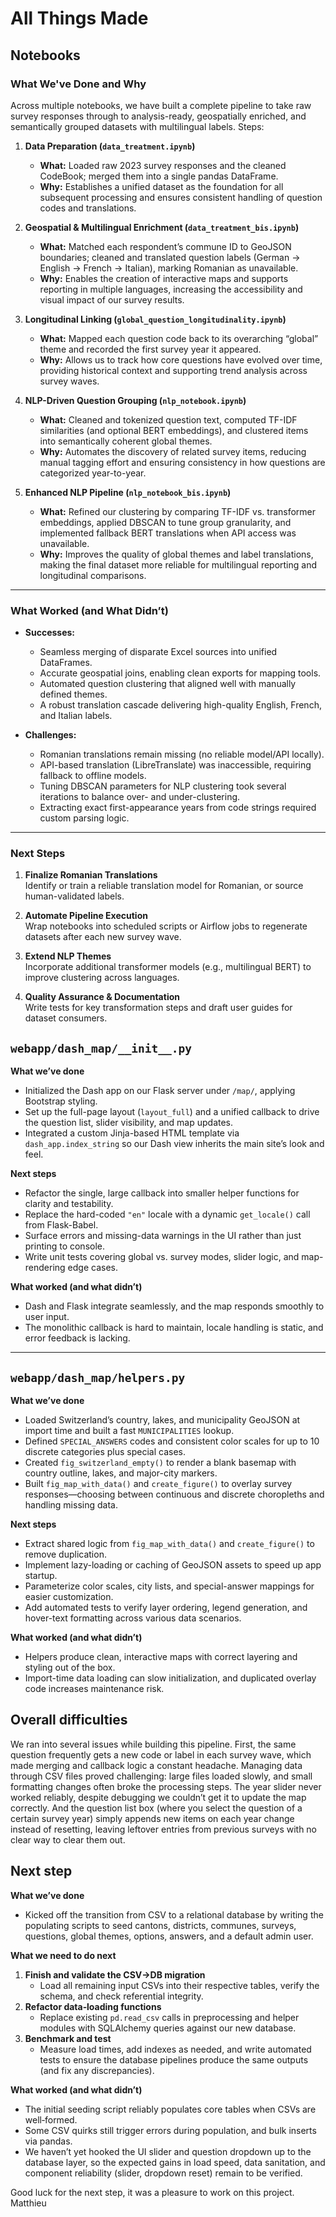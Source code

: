 # All Things Made

## Notebooks

### What We've Done and Why

Across multiple notebooks, we have built a complete pipeline to take raw survey responses through to analysis-ready, geospatially enriched, and semantically grouped datasets with multilingual labels. 
Steps: 

1. **Data Preparation (`data_treatment.ipynb`)**  
   - **What:** Loaded raw 2023 survey responses and the cleaned CodeBook; merged them into a single pandas DataFrame.  
   - **Why:** Establishes a unified dataset as the foundation for all subsequent processing and ensures consistent handling of question codes and translations.

2. **Geospatial & Multilingual Enrichment (`data_treatment_bis.ipynb`)**  
   - **What:** Matched each respondent’s commune ID to GeoJSON boundaries; cleaned and translated question labels (German → English → French → Italian), marking Romanian as unavailable.  
   - **Why:** Enables the creation of interactive maps and supports reporting in multiple languages, increasing the accessibility and visual impact of our survey results.

3. **Longitudinal Linking (`global_question_longitudinality.ipynb`)**  
   - **What:** Mapped each question code back to its overarching “global” theme and recorded the first survey year it appeared.  
   - **Why:** Allows us to track how core questions have evolved over time, providing historical context and supporting trend analysis across survey waves.

4. **NLP-Driven Question Grouping (`nlp_notebook.ipynb`)**  
   - **What:** Cleaned and tokenized question text, computed TF-IDF similarities (and optional BERT embeddings), and clustered items into semantically coherent global themes.  
   - **Why:** Automates the discovery of related survey items, reducing manual tagging effort and ensuring consistency in how questions are categorized year-to-year.

5. **Enhanced NLP Pipeline (`nlp_notebook_bis.ipynb`)**  
   - **What:** Refined our clustering by comparing TF-IDF vs. transformer embeddings, applied DBSCAN to tune group granularity, and implemented fallback BERT translations when API access was unavailable.  
   - **Why:** Improves the quality of global themes and label translations, making the final dataset more reliable for multilingual reporting and longitudinal comparisons.

---

### What Worked (and What Didn’t)

- **Successes:**  
  - Seamless merging of disparate Excel sources into unified DataFrames.  
  - Accurate geospatial joins, enabling clean exports for mapping tools.  
  - Automated question clustering that aligned well with manually defined themes.  
  - A robust translation cascade delivering high-quality English, French, and Italian labels.

- **Challenges:**  
  - Romanian translations remain missing (no reliable model/API locally).  
  - API-based translation (LibreTranslate) was inaccessible, requiring fallback to offline models.  
  - Tuning DBSCAN parameters for NLP clustering took several iterations to balance over- and under-clustering.  
  - Extracting exact first-appearance years from code strings required custom parsing logic.

---

### Next Steps

1. **Finalize Romanian Translations**  
   Identify or train a reliable translation model for Romanian, or source human-validated labels.

2. **Automate Pipeline Execution**  
   Wrap notebooks into scheduled scripts or Airflow jobs to regenerate datasets after each new survey wave.

3. **Extend NLP Themes**  
   Incorporate additional transformer models (e.g., multilingual BERT) to improve clustering across languages.

4. **Quality Assurance & Documentation**  
   Write tests for key transformation steps and draft user guides for dataset consumers.  


## `webapp/dash_map/__init__.py`

**What we’ve done**  
- Initialized the Dash app on our Flask server under `/map/`, applying Bootstrap styling.  
- Set up the full-page layout (`layout_full`) and a unified callback to drive the question list, slider visibility, and map updates.  
- Integrated a custom Jinja-based HTML template via `dash_app.index_string` so our Dash view inherits the main site’s look and feel.

**Next steps**  
- Refactor the single, large callback into smaller helper functions for clarity and testability.  
- Replace the hard-coded `"en"` locale with a dynamic `get_locale()` call from Flask-Babel.  
- Surface errors and missing-data warnings in the UI rather than just printing to console.  
- Write unit tests covering global vs. survey modes, slider logic, and map-rendering edge cases.

**What worked (and what didn’t)**  
- Dash and Flask integrate seamlessly, and the map responds smoothly to user input.  
- The monolithic callback is hard to maintain, locale handling is static, and error feedback is lacking.

---

## `webapp/dash_map/helpers.py`

**What we’ve done**  
- Loaded Switzerland’s country, lakes, and municipality GeoJSON at import time and built a fast `MUNICIPALITIES` lookup.  
- Defined `SPECIAL_ANSWERS` codes and consistent color scales for up to 10 discrete categories plus special cases.  
- Created `fig_switzerland_empty()` to render a blank basemap with country outline, lakes, and major-city markers.  
- Built `fig_map_with_data()` and `create_figure()` to overlay survey responses—choosing between continuous and discrete choropleths and handling missing data.

**Next steps**  
- Extract shared logic from `fig_map_with_data()` and `create_figure()` to remove duplication.  
- Implement lazy-loading or caching of GeoJSON assets to speed up app startup.  
- Parameterize color scales, city lists, and special-answer mappings for easier customization.  
- Add automated tests to verify layer ordering, legend generation, and hover-text formatting across various data scenarios.

**What worked (and what didn’t)**  
- Helpers produce clean, interactive maps with correct layering and styling out of the box.  
- Import-time data loading can slow initialization, and duplicated overlay code increases maintenance risk.  


## Overall difficulties 
We ran into several issues while building this pipeline. First, the same question frequently gets a new code or label in each survey wave, which made merging and callback logic a constant headache. Managing data through CSV files proved challenging: large files loaded slowly, and small formatting changes often broke the processing steps. The year slider never worked reliably, despite debugging we couldn’t get it to update the map correctly. And the question list box (where you select the question of a certain survey year) simply appends new items on each year change instead of resetting, leaving leftover entries from previous surveys with no clear way to clear them out.



## Next step
**What we’ve done**  
- Kicked off the transition from CSV to a relational database by writing the populating scripts to seed cantons, districts, communes, surveys, questions, global themes, options, answers, and a default admin user.  

**What we need to do next**  
1. **Finish and validate the CSV→DB migration**  
   - Load all remaining input CSVs into their respective tables, verify the schema, and check referential integrity.  
2. **Refactor data‐loading functions**  
   - Replace existing `pd.read_csv` calls in preprocessing and helper modules with SQLAlchemy queries against our new database.  
3. **Benchmark and test**  
   - Measure load times, add indexes as needed, and write automated tests to ensure the database pipelines produce the same outputs (and fix any discrepancies).  

**What worked (and what didn’t)**  
- The initial seeding script reliably populates core tables when CSVs are well‐formed.  
- Some CSV quirks still trigger errors during population, and bulk inserts via pandas.
- We haven’t yet hooked the UI slider and question dropdown up to the database layer, so the expected gains in load speed, data sanitation, and component reliability (slider, dropdown reset) remain to be verified.  

Good luck for the next step, it was a pleasure to work on this project. 
Matthieu



